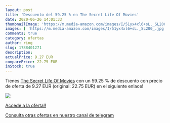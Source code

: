 ```yaml
---
layout: post
title: 'Descuento del 59.25 % en The Secret Life Of Movies'
date: 2020-06-26 14:01:33
thumbnailImage: 'https://m.media-amazon.com/images/I/51yx4xl6+sL._SL200_.jpg'
images: [ 'https://m.media-amazon.com/images/I/51yx4xl6+sL._SL200_.jpg' ]
comments: true
category: ofertas
author: ring
slug: 1788401271
description:
actualPrice: 9.27 EUR
comparePrice: 22.75 EUR
inStock: true
---
```


Tienes [The Secret Life Of Movies](https://www.amazon.com/dp/1788401271/?tag=redken08-20) con un 59.25 % de descuento con precio de oferta de 9.27 EUR (original: 22.75 EUR) en el siguiente enlace!

[![](https://m.media-amazon.com/images/I/51yx4xl6+sL._SL200_.jpg)](https://www.amazon.com/dp/1788401271/?tag=redken08-20)

[Accede a la oferta!!](https://www.amazon.com/dp/1788401271/?tag=redken08-20)

[Consulta otras ofertas en nuestro canal de telegram](https://t.me/s/ofertas25)
